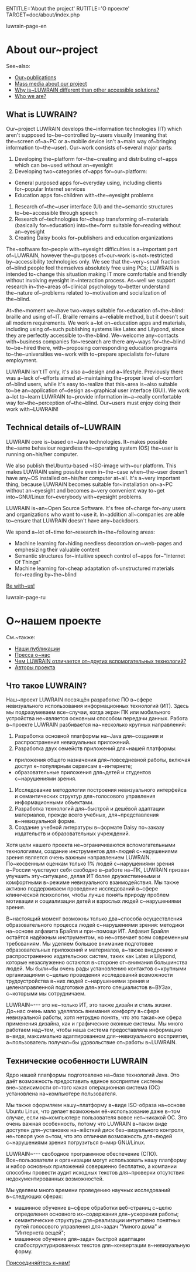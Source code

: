 
ENTITLE='About the project'
RUTITLE='О проекте'
TARGET=doc/about/index.php

luwrain-page-en

# About our~project

See~also:

* [Our~publications](local:/community/publications/)
* [Mass media about our project](local:/community/massmedia/)
* [Why is~LUWRAIN different than other accessible solutions?](local:/doc/difference/ )
* [Who we are?](local:/doc/authors/)

## What is LUWRAIN?

Our~project LUWRAIN develops the~information technologies (IT) which aren't supposed to~be~controlled by~users visually
(meaning that the~screen of~a~PC or a~mobile device isn't a~main way of~bringing information to~the~user).
Our~work consists of~several major parts:

1. Developing the~platform for~the~creating and distributing of~apps which can be~used without an~eyesight
1. Developing two~categories of~apps for~our~platform:
 * General purposed apps for~everyday using, including clients for~popular Internet services
  * Education apps for~children with~the~eyesight problems
1. Research of~the~user interface (UI) and the~semantic structures to~be~accessible through speech
1. Research of~technologies for~cheap transforming of~materials (basically for~education) into~the~form suitable for~reading without an~eyesight
1. Creating Daisy books for~publishers and education organizations

The~software for~people with~eyesight difficulties is a~important part of~LUWRAIN,
however the~purposes of~our~work is~not~restricted by~accessibility technologies only.
We see that the~very~small fraction of~blind people feel themselves absolutely free using PCs;
LUWRAIN is intended to~change this situation making IT more comfortable and friendly without involving eyesight in~interaction process.
As~well we support research in~the~areas  of~clinical psychology
to~better understand the~nature of~problems related to~motivation and socialization of the~blind.

At~the~moment we~have two~ways suitable for~education of~the~blind: braille and using of~IT.
Braille remains a~reliable method, but it doesn't suit all modern requirements.
We work a~lot on~education apps and materials,
including using of~such publishing systems like Latex and Lilypond, since they are perfectly accessible to~the~blind.
We~welcome any~contacts with~business companies for~research are there any~ways for~the~blind to~be~hired there,
with~proposing corresponding education programs to~the~universities we~work with to~prepare specialists for~future employment.

LUWRAIN isn't IT only, it's also a~design and a~lifestyle.
Previously there was a~lack of~efforts aimed at~maintaining the~proper level of~comfort of~blind users,
while it's easy to~realize that this~area
is~also   suitable to~be an~application of~design as~graphical user interface (GUI).
We work a~lot  to~learn LUWRAIN to~provide information
in~a~really comfortable way for~the~perception of~the~blind.
Our~users must enjoy doing their work with~LUWRAIN!

## Technical details of~LUWRAIN

LUWRAIN core is~based on~Java technologies.
It~makes possible the~same  behaviour  regardless the~operating system (OS) the~user is running on~his/her computer.

We also publish theUbuntu-based ~ISO-image with~our platform.
This makes LUWRAIN using possible even in~the~case when~the~user doesn't have any~OS installed on~his/her computer at~all.
It's a~very important thing, because LUWRAIN becomes suitable for~installation on~a~PC without an~eyesight
and becomes a~very convenient way to~get into~GNU/Linux  for~everybody with~eyesight problems.

LUWRAIN is~an~Open Source Software.
It's free of~charge for~any users and organizations who want to~use it.
In~addition all~companies are able to~ensure that LUWRAIN doesn't have any~backdoors.

We spend a~lot of~time for~research in~the~following areas:

* Machine learning for~hiding needless decoration on~web-pages and emphesizing their valuable content
* Semantic structures for~intuitive speech control of~apps for~"Internet Of Things"
* Machine learning for~cheap adaptation of~unstructured materials for~reading by~the~blind

[Be with~us!](local:/community/)

luwrain-page-ru

# О~нашем проекте

См.~также:

* [Наши публикации](local:/community/publications/)
* [Пресса о~нас](local:/community/massmedia/)
* [Чем LUWRAIN отличается от~других вспомогательных технологий?](local:/doc/difference/ )
* [Авторы проекта](local:/doc/authors/)

## Что такое LUWRAIN?

Наш~проект LUWRAIN  посвящён разработке ПО в~сфере  невизуального использования информационных технологий (ИТ).
Здесь мы подразумеваем все~случаи, когда экран ПК или мобильного устройства  не~является основным способом передачи данных.
Работа в~проекте LUWRAIN разбивается на~несколько крупных направлений:

1. Разработка основной платформы на~Java для~создания и распространения невизуальных приложений.
1. Разработка двух семейств приложений для~нашей платформы:
 * приложения общего назначения для~повседневной работы, включая доступ к~популярным сервисам в~интернете;
  * образовательные приложения для~детей и студентов с~нарушениями зрения.
1. Исследование методологии построения невизуального интерфейса и семантических структур для~голосового управления информационными объектами.
1. Разработка технологий для~быстрой и дешёвой адаптации материалов, прежде всего учебных,  для~представления в~невизуальной форме.
1. Создание учебной литературы в~формате Daisy по~заказу издательств и образовательных учреждений.

Хотя цели нашего проекта не~ограничиваются вспомогательными  технологиями,
создание инструментов для~людей с~нарушениями зрения является очень важным направлением LUWRAIN.
По~косвенным оценкам только 1%  людей с~нарушениями зрения в~России чувствуют себя свободно в~работе на~ПК,
LUWRAIN призван улучшить эту~ситуацию, делая ИТ более дружественными и комфортными в~режиме невизуального взаимодействия.
Мы также активно поддерживаем проведение исследований в~сфере клинической психологии,
чтобы лучше понять природу проблем мотивации и социализации  детей и взрослых людей с~нарушениями зрения.

В~настоящий момент возможны только два~способа осуществления образовательного процесса людей с~нарушениями зрения: методики на~основе алфавита Брайля и при~помощи ИТ.
Алфавит Брайля остаётся надёжным инструментом, но не~отвечает всем современным требованиям.
Мы уделяем большое внимание подготовке образовательных приложений и материалов, а~также
внедрению и распространению издательских систем, таких как Latex и Lilypond,
которые незаслуженно остаются в~стороне от~внимания большинства людей.
Мы были~бы очень рады установлению контактов с~крупными  организациями
с~целью проведения исследований возможности трудоустройства в~них людей с~нарушениями зрения
и целенаправленной подготовке для~этого  специалистов в~ВУЗах, с~которыми мы сотрудничаем.

LUWRAIN~--- это не~только ИТ, это также дизайн и стиль жизни.
До~нас очень мало уделялось внимания комфорту в~сфере невизуальной работы,
хотя нетрудно понять, что это такая~же сфера применения дизайна, как и графические оконные  системы.
Мы много работаем над~тем, чтобы наша система предоставляла информацию в~виде,
максимально адаптированном для~невизуального восприятия,
а~пользователь получал~бы удовольствие от~работы в~LUWRAIN.

## Технические особенности LUWRAIN

Ядро нашей платформы подготовлено на~базе технологий Java.
Это даёт возможность предоставить единое восприятие системы вне~зависимости от~того какая операционная система (ОС) установлена на~компьютере пользователя.

Мы также оформляем нашу~платформу в~виде ISO-образа на~основе Ubuntu Linux,
что делает возможным её~использование даже в~том случае, если на~компьютере пользователя вовсе нет~никакой ОС.
Это очень важная особенность, потому что LUWRAIN в~таком виде доступен для~установке на~жёсткий диск без~визуального контроля,
не~говоря уже о~том, что это отличная возможность для~людей с~нарушениями зрения погрузиться в~мир GNU/Linux.

LUWRAIN~--- свободное программное обеспечение (СПО).
Все~пользователи и организации могут использовать нашу платформу и набор основных приложений совершенно бесплатно,
а компании способны провести аудит исходных текстов для~проверки отсутствия недокументированных возможностей.

Мы уделяем много времени проведению научных исследований в~следующих сферах:

* машинное обучение в~сфере обработки веб-страниц с~целю определения основного их~содержания для~ускорения работы;
*  семантические структуры для~реализации интуитивно понятных путей голосового управления для~задач "Умного дома" и "Интернета вещей";
* машинное обучение для~задач быстрой адаптации слабоструктурированных текстов для~конвертации в~невизуальную форму.

[Присоединяйтесь к~нам!](local:/community/)

